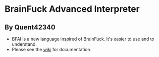 # BrainFuck Advanced Interpreter
## By Quent42340

* BFAI is a new language inspired of BrainFuck. It's easier to use and to understand.
* Please see the [wiki](https://github.com/Quent42340/BFAI/wiki) for documentation.
